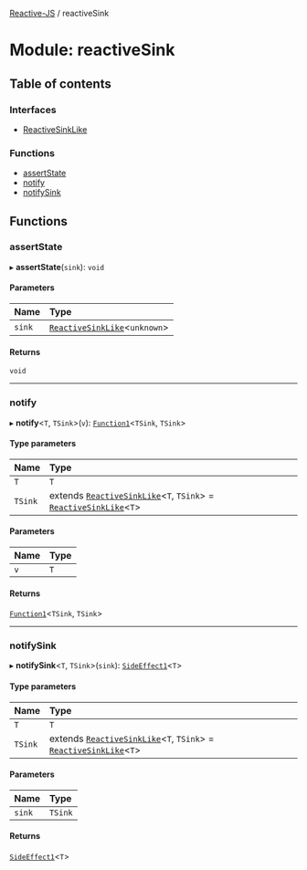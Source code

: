 [Reactive-JS](../README.md) / reactiveSink

# Module: reactiveSink

## Table of contents

### Interfaces

- [ReactiveSinkLike](../interfaces/reactiveSink.ReactiveSinkLike.md)

### Functions

- [assertState](reactiveSink.md#assertstate)
- [notify](reactiveSink.md#notify)
- [notifySink](reactiveSink.md#notifysink)

## Functions

### assertState

▸ **assertState**(`sink`): `void`

#### Parameters

| Name | Type |
| :------ | :------ |
| `sink` | [`ReactiveSinkLike`](../interfaces/reactiveSink.ReactiveSinkLike.md)<`unknown`\> |

#### Returns

`void`

___

### notify

▸ **notify**<`T`, `TSink`\>(`v`): [`Function1`](functions.md#function1)<`TSink`, `TSink`\>

#### Type parameters

| Name | Type |
| :------ | :------ |
| `T` | `T` |
| `TSink` | extends [`ReactiveSinkLike`](../interfaces/reactiveSink.ReactiveSinkLike.md)<`T`, `TSink`\> = [`ReactiveSinkLike`](../interfaces/reactiveSink.ReactiveSinkLike.md)<`T`\> |

#### Parameters

| Name | Type |
| :------ | :------ |
| `v` | `T` |

#### Returns

[`Function1`](functions.md#function1)<`TSink`, `TSink`\>

___

### notifySink

▸ **notifySink**<`T`, `TSink`\>(`sink`): [`SideEffect1`](functions.md#sideeffect1)<`T`\>

#### Type parameters

| Name | Type |
| :------ | :------ |
| `T` | `T` |
| `TSink` | extends [`ReactiveSinkLike`](../interfaces/reactiveSink.ReactiveSinkLike.md)<`T`, `TSink`\> = [`ReactiveSinkLike`](../interfaces/reactiveSink.ReactiveSinkLike.md)<`T`\> |

#### Parameters

| Name | Type |
| :------ | :------ |
| `sink` | `TSink` |

#### Returns

[`SideEffect1`](functions.md#sideeffect1)<`T`\>
